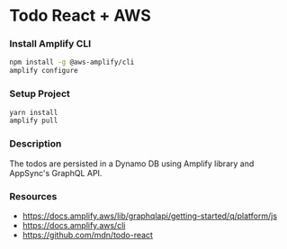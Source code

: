 # Todo React + AWS

### Install Amplify CLI
```bash
npm install -g @aws-amplify/cli
amplify configure
```

### Setup Project
```bash
yarn install
amplify pull
```

### Description
The todos are persisted in a Dynamo DB using Amplify library and AppSync's GraphQL API.

### Resources
- https://docs.amplify.aws/lib/graphqlapi/getting-started/q/platform/js
- https://docs.amplify.aws/cli
- https://github.com/mdn/todo-react
